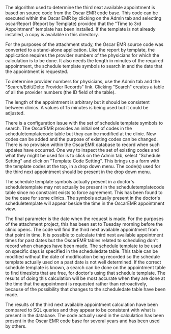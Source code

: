 The algorithm used to determine the third next available appointment is based on source code from the Oscar EMR code base.  This code can be executed within the Oscar EMR by clicking on the Admin tab and selecting oscarReport (Report by Template) provided that the "Time to 3rd Appointment" template has been installed.  If the template is not already installed, a copy is available in this directory. 

For the purposes of the attachment study, the Oscar EMR source code was converted to a stand-alone application.  Like the report by template, the application requires the provider numbers of the physicians for which the calculation is to be done.  It also needs the length in minutes of the required appointment, the schedule template symbols to search in and the date that the appointment is requested.

To determine provider numbers for physicians, use the Admin tab and the "Search/Edit/Delte Provider Records" link.  Clicking "Search" creates a table of all the provider numbers (the ID field of the table).

The length of the appointment is arbitrary but it should be consistent between clinics.  A values of 15 minutes is being used but it could be adjusted.

There is a configuration issue with the set of schedule template symbols to search.  The OscarEMR provides an initial set of codes in the scheduletemplatecode table but they can be modified at the clinic.  New codes can be added and the purpose of existing codes can be changed.  There is no provision within the OscarEMR database to record when such updates have occurred. One way to inspect the set of existing codes and what they might be used for is to click on the Admin tab, select "Schedule Setting" and click on "Template Code Setting".  This brings up a form with the template codes at the top, in a drop down menu.  The code(s) used for the third next appointment should be present in the drop down menu. 

The schedule template symbols actually present in a doctor's scheduletemplate may not actually be present in the scheduletemplatecode table since no constraint exists to force agreement.  This has been found to be the case for some clinics.  The symbols actually present in the doctor's scheduletemplate will appear beside the time in the OscarEMR appointment view.

The final parameter is the date when the request is made.  For the purposes of the attachment project, this has been set to Tuesday morning before the clinic opens.  The code will find the third next available appointment from that point in time.  It is possible to calculate third next available appointment times for past dates but the OscarEMR tables related to scheduling don't record when changes have been made.  The schedule template to be used on specific days is specified in the scheduledate table.  This table can be modified without the date of modification being recorded so the schedule template actually used on a past date is not well determined.  If the correct schedule template is known, a search can be done on the appointment table to find timeslots that are free, for doctor's using that schedule template.   The results of doing this calculation will be most accurate when they are done at the time that the appointment is requested rather than retroactively, because of the possibility that changes to the scheduledate table have been made.

The results of the third next available appointment calculation have been compared to SQL queries and they appear to be consistent with what is present in the database.  The code actually used in the calculation has been present in the Oscar EMR code base for several years and has been used by others.


